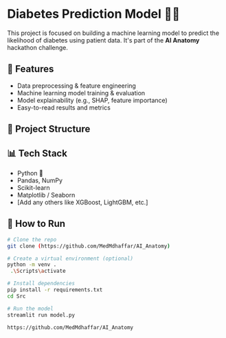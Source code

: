 # Diabetes Prediction Model 🧠💉

This project is focused on building a machine learning model to predict the likelihood of diabetes using patient data. It's part of the **AI Anatomy** hackathon challenge.

## 🚀 Features

- Data preprocessing & feature engineering
- Machine learning model training & evaluation
- Model explainability (e.g., SHAP, feature importance)
- Easy-to-read results and metrics

## 📁 Project Structure


## 📊 Tech Stack

- Python 🐍
- Pandas, NumPy
- Scikit-learn
- Matplotlib / Seaborn
- [Add any others like XGBoost, LightGBM, etc.]

## 🔧 How to Run

```bash
# Clone the repo
git clone (https://github.com/MedMdhaffar/AI_Anatomy)

# Create a virtual environment (optional)
python -m venv .
 .\Scripts\activate

# Install dependencies
pip install -r requirements.txt
cd Src

# Run the model
streamlit run model.py

https://github.com/MedMdhaffar/AI_Anatomy
